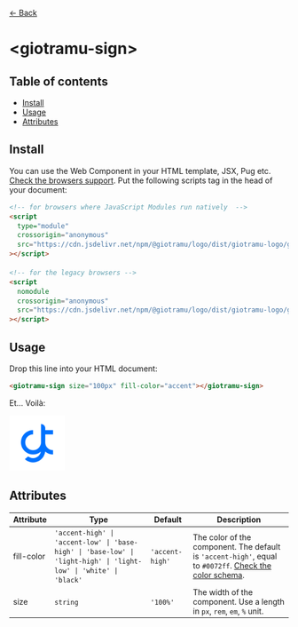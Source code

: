 [← Back](../README.md)

# \<giotramu-sign>

## Table of contents

- [Install](#install)
- [Usage](#usage)
- [Attributes](#attributes)

## Install

You can use the Web Component in your HTML template, JSX, Pug etc. [Check the browsers support](./browsers-support.md). Put the following scripts tag in the head of your document:

```html
<!-- for browsers where JavaScript Modules run natively  -->
<script
  type="module"
  crossorigin="anonymous"
  src="https://cdn.jsdelivr.net/npm/@giotramu/logo/dist/giotramu-logo/giotramu-logo.esm.js"
></script>

<!-- for the legacy browsers -->
<script
  nomodule
  crossorigin="anonymous"
  src="https://cdn.jsdelivr.net/npm/@giotramu/logo/dist/giotramu-logo/giotramu-logo.js"
></script>
```

## Usage

Drop this line into your HTML document:

```html
<giotramu-sign size="100px" fill-color="accent"></giotramu-sign>
```

Et... Voilà:

<img width="100px" src="../resources/svg/sign-only.svg" alt="Giovanni Tramutola Sign Only" />

## Attributes

<table>
  <thead>
    <tr>
      <th>Attribute</th>
      <th>Type</th>
      <th>Default</th>
      <th>Description</th>
    </tr>
  <tbody>
    <tr>
      <td>fill-color</td>
      <td><code>'accent-high' | 'accent-low' | 'base-high' | 'base-low' | 'light-high' | 'light-low' | 'white' | 'black'</code></td>
      <td><code>'accent-high'</code></td>
      <td>The color of the component. The default is <code>'accent-high'</code>, equal to <code>#0072ff</code>. <a href="./color-schema.md" title="Color schema">Check the color schema</a>.</td>
    </tr>
    <tr>
      <td>size</td>
      <td><code>string</code></td>
      <td><code>'100%'</code></td>
      <td>The width of the component. Use a length in <code>px</code>, <code>rem</code>, <code>em</code>, <code>%</code> unit.</td>
    <tr>
  </tbody>
</table>
